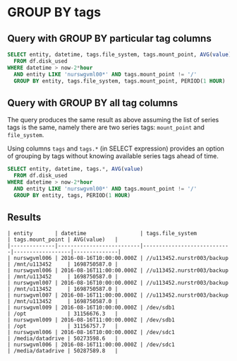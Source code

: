 # GROUP BY tags

## Query with GROUP BY particular tag columns

```sql
SELECT entity, datetime, tags.file_system, tags.mount_point, AVG(value)
  FROM df.disk_used
WHERE datetime > now-2*hour
  AND entity LIKE 'nurswgvml00*' AND tags.mount_point != '/'
  GROUP BY entity, tags.file_system, tags.mount_point, PERIOD(1 HOUR)
```

## Query with GROUP BY all tag columns

The query produces the same result as above assuming the list of series tags is the same, namely there are two series tags: `mount_point` and `file_system`.

Using columns `tags` and `tags.*` (in SELECT expression) provides an option of grouping by tags without knowing available series tags ahead of time.

```sql
SELECT entity, datetime, tags.*, AVG(value)
  FROM df.disk_used
WHERE datetime > now-2*hour
  AND entity LIKE 'nurswgvml00*' AND tags.mount_point != '/'
  GROUP BY entity, tags, PERIOD(1 HOUR)
```

## Results

```ls
| entity       | datetime                 | tags.file_system           | tags.mount_point | AVG(value)   |
|--------------|--------------------------|----------------------------|------------------|--------------|
| nurswgvml006 | 2016-08-16T10:00:00.000Z | //u113452.nurstr003/backup | /mnt/u113452     | 1698750587.0 |
| nurswgvml006 | 2016-08-16T11:00:00.000Z | //u113452.nurstr003/backup | /mnt/u113452     | 1698750587.0 |
| nurswgvml007 | 2016-08-16T10:00:00.000Z | //u113452.nurstr003/backup | /mnt/u113452     | 1698750587.0 |
| nurswgvml007 | 2016-08-16T11:00:00.000Z | //u113452.nurstr003/backup | /mnt/u113452     | 1698750587.0 |
| nurswgvml009 | 2016-08-16T10:00:00.000Z | /dev/sdb1                  | /opt             | 31156676.3   |
| nurswgvml009 | 2016-08-16T11:00:00.000Z | /dev/sdb1                  | /opt             | 31156757.7   |
| nurswgvml006 | 2016-08-16T10:00:00.000Z | /dev/sdc1                  | /media/datadrive | 50273598.6   |
| nurswgvml006 | 2016-08-16T11:00:00.000Z | /dev/sdc1                  | /media/datadrive | 50287589.8   |
```
